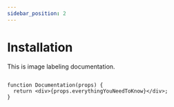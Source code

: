 ```yaml
---
sidebar_position: 2
---
```


# Installation

This is image labeling documentation.

```tsx title="src/index.tsx"

function Documentation(props) {
  return <div>{props.everythingYouNeedToKnow}</div>;
}

```
